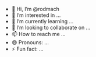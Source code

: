 - 👋 Hi, I’m @rodmach
- 👀 I’m interested in ...
- 🌱 I’m currently learning ...
- 💞️ I’m looking to collaborate on ...
- 📫 How to reach me ...
- 😄 Pronouns: ...
- ⚡ Fun fact: ...

<!---
rodmach/rodmach is a ✨ special ✨ repository because its `README.md` (this file) appears on your GitHub profile.
You can click the Preview link to take a look at your changes.
--->

